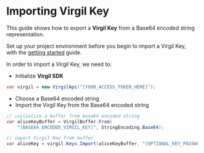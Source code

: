# Importing Virgil Key

This guide shows how to export a **Virgil Key** from a Base64 encoded string representation.

Set up your project environment before you begin to import a Virgil Key, with the [getting started](/documentation/guides/configuration/client.md) guide.

In order to import a Virgil Key, we need to:

- Initialize **Virgil SDK**

```cs
var virgil = new VirgilApi("[YOUR_ACCESS_TOKEN_HERE]");
```

- Choose a Base64 encoded string
- Import the Virgil Key from the Base64 encoded string

```cs
// initialize a buffer from base64 encoded string
var aliceKeyBuffer = VirgilBuffer.From(
    "[BASE64_ENCODED_VIRGIL_KEY]", StringEncoding.Base64);

// import Virgil Key from buffer
var aliceKey = virgil.Keys.Import(aliceKeyBuffer, "[OPTIONAL_KEY_PASSWORD]");
```
